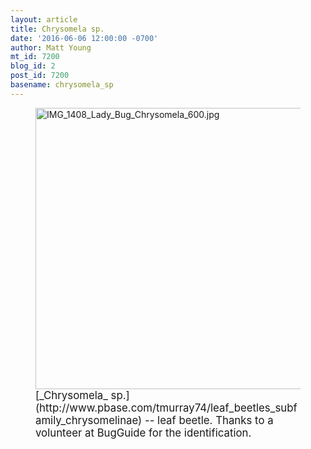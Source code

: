 ```yaml
---
layout: article
title: Chrysomela sp.
date: '2016-06-06 12:00:00 -0700'
author: Matt Young
mt_id: 7200
blog_id: 2
post_id: 7200
basename: chrysomela_sp
---
```

<figure>
<img src="/PT/uploads/2016/IMG_1408_Lady_Bug_Chrysomela_600.jpg" alt="IMG_1408_Lady_Bug_Chrysomela_600.jpg" width="600" height="450" />
<figcaption markdown="span">
<big>[_Chrysomela_ sp.](http://www.pbase.com/tmurray74/leaf_beetles_subfamily_chrysomelinae) -- leaf beetle. Thanks to a volunteer at BugGuide for the identification.</big>

</figcaption>
</figure>
